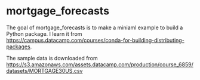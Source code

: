# mortgage_forecasts

<!-- badges: start -->
<!-- badges: end -->

The goal of mortgage_forecasts is to make a miniaml example to build a Python package. I learn it from https://campus.datacamp.com/courses/conda-for-building-distributing-packages.

The sample data is downloaded from 
https://s3.amazonaws.com/assets.datacamp.com/production/course_6859/datasets/MORTGAGE30US.csv
